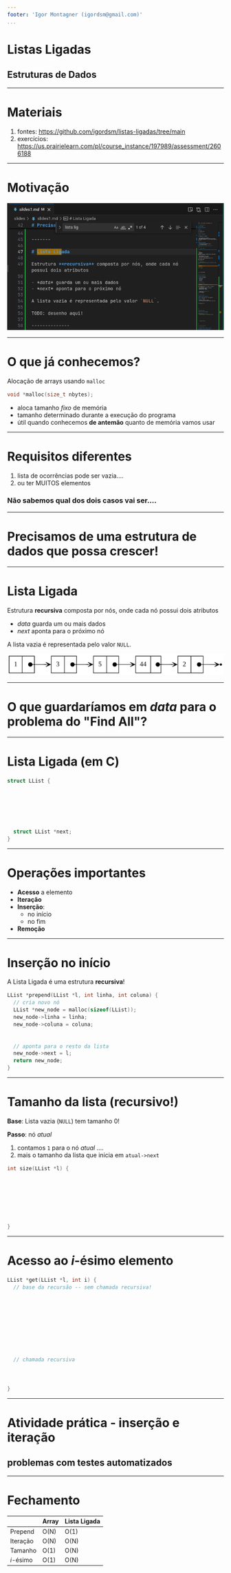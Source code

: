```yaml
---
footer: 'Igor Montagner (igordsm@gmail.com)'
...
```


<!-- _class: front -->

# Listas Ligadas 

## Estruturas de Dados

-------

# Materiais

1. fontes: https://github.com/igordsm/listas-ligadas/tree/main
2. exercícios: https://us.prairielearn.com/pl/course_instance/197989/assessment/2606188


--------



# Motivação

![](./vscode-find.png)

--------------

# O que já conhecemos?

Alocação de arrays usando `malloc`

```c
void *malloc(size_t nbytes);
```

- aloca tamanho *fixo* de memória
- tamanho determinado durante a execução do programa
- útil quando conhecemos **de antemão** quanto de memória vamos usar

-----

# Requisitos diferentes

1. lista de ocorrências pode ser vazia....
2. ou ter MUITOS elementos

### Não sabemos qual dos dois casos vai ser....

------

<!-- _class: front -->

# Precisamos de uma estrutura de dados que possa crescer!


-------

# Lista Ligada

Estrutura **recursiva** composta por nós, onde cada nó possui dois atributos

- *data* guarda um ou mais dados
- *next* aponta para o próximo nó

A lista vazia é representada pelo valor `NULL`.

![](lista-ligada.png)

--------------

<!-- _class: front -->
# O que guardaríamos em *data* para o problema do "Find All"?

-----

# Lista Ligada (em C)

```c
struct LList {



  


  struct LList *next;
}
```

--------------------

# Operações importantes

- **Acesso** a elemento
- **Iteração** 
- **Inserção**:
  - no início
  - no fim
- **Remoção**

-----------------

# Inserção no início

A Lista Ligada é uma estrutura **recursiva**!

```c
LList *prepend(LList *l, int linha, int coluna) {
  // cria novo nó
  LList *new_node = malloc(sizeof(LList));
  new_node->linha = linha;
  new_node->coluna = coluna;


  // aponta para o resto da lista
  new_node->next = l;  
  return new_node;
}
```

-------------------

# Tamanho da lista (recursivo!)

**Base**: Lista vazia (`NULL`) tem tamanho 0!

**Passo**: nó *atual*

1. contamos `1` para o nó *atual* ....
2. mais o tamanho da lista que inicia em `atual->next`


```c
int size(LList *l) {






  
}  
```

--------------------

# Acesso ao *i*-ésimo elemento

```c
LList *get(LList *l, int i) {
  // base da recursão -- sem chamada recursiva!









  // chamada recursiva


  
}
```

-----------------------

<!-- _class: front -->

# Atividade prática - inserção e iteração

## problemas com testes automatizados

------------------

# Fechamento

|           | Array | Lista Ligada |
|-----------|-------|--------------|
| Prepend   | O(N)  | O(1)         |
| Iteração  | O(N)  | O(N)         |
| Tamanho   | O(1)  | O(N)         |
| *i*-ésimo | O(1)  | O(N)         |
